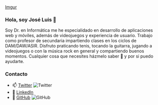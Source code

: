 [Imgur](https://i.imgur.com/mecHwat.png)

### Hola, soy José Luis 👋

Soy Dr. en Informática me he especialidado en desarrollo de aplicaciones web y móviles, además de videojuegos y experiencia de usuario.
Trabajo como profesor de secundaria impartiendo clases en los ciclos de DAM/DAW/ASIR. 
Disfruto praticando tenis, tocando la guitarra, jugando a videojuegos o con la música rock en general y compartiendo buenos momentos.
Cualquier cosa que necesites házmelo saber 💬 y por si puedo ayudarte.

### Contacto

* 📫 [Twitter](https://twitter.com/joseluisgonsan) ![Twitter](https://img.shields.io/twitter/follow/joseluisgonsan?style=social)
* 🤔 [LinkedIn](https://www.linkedin.com/in/joseluisgonsan/)
* 🔭 [GitHub](https://github.com/joseluisgs) ![GitHub](https://img.shields.io/github/followers/joseluisgs?style=social)


<!--
**joseluisgs/joseluisgs** is a ✨ _special_ ✨ repository because its `README.md` (this file) appears on your GitHub profile.

Here are some ideas to get you started:

- 🔭 I’m currently working on ...
- 🌱 I’m currently learning ...
- 👯 I’m looking to collaborate on ...
- 🤔 I’m looking for help with ...
- 💬 Ask me about ...
- 📫 How to reach me: ...
- 😄 Pronouns: ...
- ⚡ Fun fact: ...
-->
